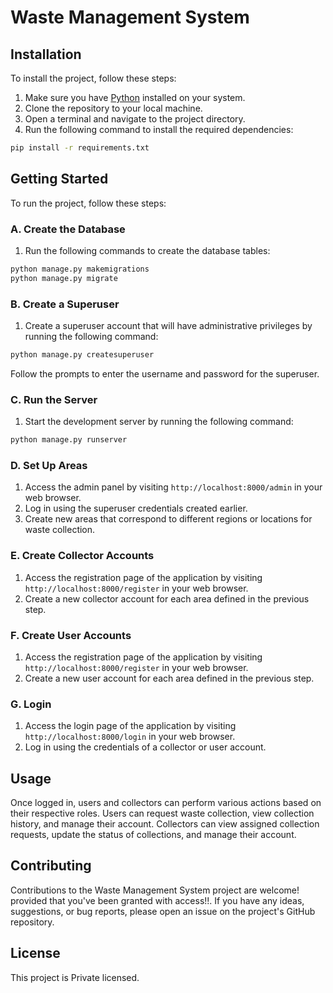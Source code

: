 # Waste Management System

## Installation

To install the project, follow these steps:

1. Make sure you have [Python](https://www.python.org/) installed on your system.
2. Clone the repository to your local machine.
3. Open a terminal and navigate to the project directory.
4. Run the following command to install the required dependencies:

```bash
pip install -r requirements.txt
```


## Getting Started

To run the project, follow these steps:

### A. Create the Database

1. Run the following commands to create the database tables:

```bash
python manage.py makemigrations
python manage.py migrate
```


### B. Create a Superuser

1. Create a superuser account that will have administrative privileges by running the following command:
```bash
python manage.py createsuperuser
```

Follow the prompts to enter the username and password for the superuser.

### C. Run the Server

1. Start the development server by running the following command:
```bash
python manage.py runserver
```


### D. Set Up Areas

1. Access the admin panel by visiting `http://localhost:8000/admin` in your web browser.
2. Log in using the superuser credentials created earlier.
3. Create new areas that correspond to different regions or locations for waste collection.

### E. Create Collector Accounts

1. Access the registration page of the application by visiting `http://localhost:8000/register` in your web browser.
2. Create a new collector account for each area defined in the previous step.

### F. Create User Accounts

1. Access the registration page of the application by visiting `http://localhost:8000/register` in your web browser.
2. Create a new user account for each area defined in the previous step.

### G. Login

1. Access the login page of the application by visiting `http://localhost:8000/login` in your web browser.
2. Log in using the credentials of a collector or user account.

## Usage

Once logged in, users and collectors can perform various actions based on their respective roles. Users can request waste collection, view collection history, and manage their account. Collectors can view assigned collection requests, update the status of collections, and manage their account.

## Contributing

Contributions to the Waste Management System project are welcome! provided that you've been granted with access!!. If you have any ideas, suggestions, or bug reports, please open an issue on the project's GitHub repository.

## License

This project is Private licensed.

